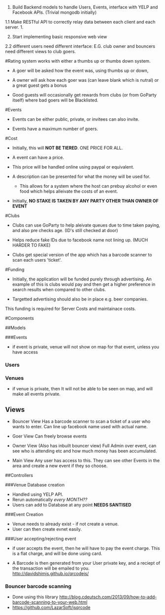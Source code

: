 1. Build Backend models to handle Users, Events, interface with YELP and Facebook APIs. (Trivial mongodb initially)

1.1 Make RESTful API to correctly relay data between each client and each server.
1. 


2. Start implementing basic responsive web view 

2.2 different users need different interface: E.G. club owner and bouncers need different views to club goers.


#Rating system works with either a thumbs up or thumbs down system.
 
 * A goer will be asked how the event was, using thumbs up or down,
 
 * A owner will ask how each goer was (can leave blank which is nutral) or a great guest gets a bonus
 
 * Good guests will occasionally get rewards from clubs (or from GoParty itself) where bad goers will be Blacklisted.
 
 
 
 
 #Events
 
 * Events can be either public, private, or invitees can also invite.
 
 * Events have a maximum number of goers.
 
 
 
 
 
 
 
 #Cost 
 * Initially, this will __NOT BE TIERED__. ONE PRICE FOR ALL.
 
 * A event can have a price.
 
 * This price will be handled online using paypal or equivalent.
 
 * A description can be presented for what the money will be used for.
 
 	* This allows for a system where the host can prebuy alcohol or even food which helps alleivate the costs of an event.
 
 * Initially, __NO STAKE IS TAKEN BY ANY PARTY OTHER THAN OWNER OF EVENT__
 

 #Clubs
 
  * Clubs can use GoParty to help aleivate queues due to time taken paying, and also pre checks age. (ID's still checked at door)

 * Helps reduce fake IDs due to facebook name not lining up. (MUCH HARDER TO FAKE)
 
 * Clubs get special version of the app which has a barcode scanner to scan each users 'ticket'.
 
 
 #Funding
 
 * Initially, the application will be funded purely through advertising. An example of this is clubs would pay and then get a higher preference in search results when compared to other clubs. 
 
 * Targetted advertising should also be in place e.g. beer companies. 
 
 This funding is required for Server Costs and maintainace costs.
 
 
 
 
 #Components
 
 
##Models

###Events
* if event is private, venue will not show on map for that event, unless you have access
### Users
### Venues
* if venue is private, then It will not be able to be seen on map, and will make all events private.



## Views

* Bouncer View
	Has a barcode scanner to scan a ticket of a user who wants to enter. Can line up facebook name used with actual name.
* Goer View
	Can freely browse events
* Owner View (Also has inbuilt bouncer view)
	Full Admin over event, can see who is attending etc and how much money has been accumulated. 
	
* Main View
	Any user has access to this. They can see other Events in the area and create a new event if they so choose. 
	
##Controllers

###Venue Database creation
* Handled using YELP API. 
* Rerun automatically _every MONTH??_
* Users can add to Database at any point __NEEDS SANTISED__

###Event Creation
* Venue needs to already exist - if not create a venue.
* User can then create evnet easily.


###User accepting/rejecting event
* if user accepts the event, then he will have to pay the event charge. This is a flat charge, and will be done using card.

* A Barcode is then generated from your User private key, and a reciept of the transaction will be emailed to you.
http://davidshimjs.github.io/qrcodejs/

### Bouncer barcode scanning
* Done using this library http://blog.cdeutsch.com/2013/09/how-to-add-barcode-scanning-to-your-web.html
* https://github.com/LazarSoft/jsqrcode
 